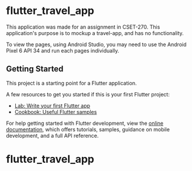 # flutter_travel_app

This application was made for an assignment in CSET-270. This application's purpose is to mockup a travel-app, and has no functionality. 

To view the pages, using Android Studio, you may need to use the Android Pixel 6 API 34 and run each pages individually.

## Getting Started

This project is a starting point for a Flutter application.

A few resources to get you started if this is your first Flutter project:

- [Lab: Write your first Flutter app](https://docs.flutter.dev/get-started/codelab)
- [Cookbook: Useful Flutter samples](https://docs.flutter.dev/cookbook)

For help getting started with Flutter development, view the
[online documentation](https://docs.flutter.dev/), which offers tutorials,
samples, guidance on mobile development, and a full API reference.
# flutter_travel_app
